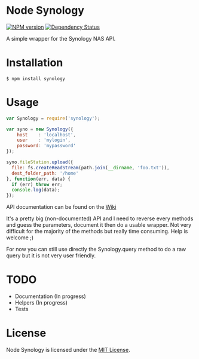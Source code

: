 # Node Synology

[![NPM version](https://badge.fury.io/js/synology.png)](https://npmjs.org/package/synology) [![Dependency Status](https://gemnasium.com/yannickcr/node-synology.png)](https://gemnasium.com/yannickcr/node-synology)

A simple wrapper for the Synology NAS API.

# Installation

    $ npm install synology

# Usage

```javascript
var Synology = require('synology');

var syno = new Synology({
	host    : 'localhost',
	user    : 'mylogin',
	password: 'mypassword'
});

syno.fileStation.upload({
  file: fs.createReadStream(path.join(__dirname, 'foo.txt')),
  dest_folder_path: '/home'
}, function(err, data) {
  if (err) throw err;
  console.log(data);
});
```

API documentation can be found on the [Wiki](https://github.com/yannickcr/node-synology/wiki)

It's a pretty big (non-documented) API and I need to reverse every methods and guess the parameters, document it then do a usable wrapper.
Not very difficult for the majority of the methods but really time consuming. Help is welcome ;)

For now you can still use directly the Synology.query method to do a raw query but it is not very user friendly.

# TODO
 * Documentation (In progress)
 * Helpers (In progress)
 * Tests

# License

Node Synology is licensed under the [MIT License](http://www.opensource.org/licenses/mit-license.php).
